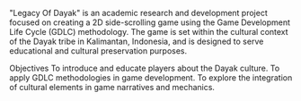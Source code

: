 "Legacy Of Dayak" is an academic research and development project focused on creating a 2D side-scrolling game using the Game Development Life Cycle (GDLC) methodology. 
The game is set within the cultural context of the Dayak tribe in Kalimantan, Indonesia, and is designed to serve educational and cultural preservation purposes.

Objectives
To introduce and educate players about the Dayak culture.
To apply GDLC methodologies in game development.
To explore the integration of cultural elements in game narratives and mechanics.
